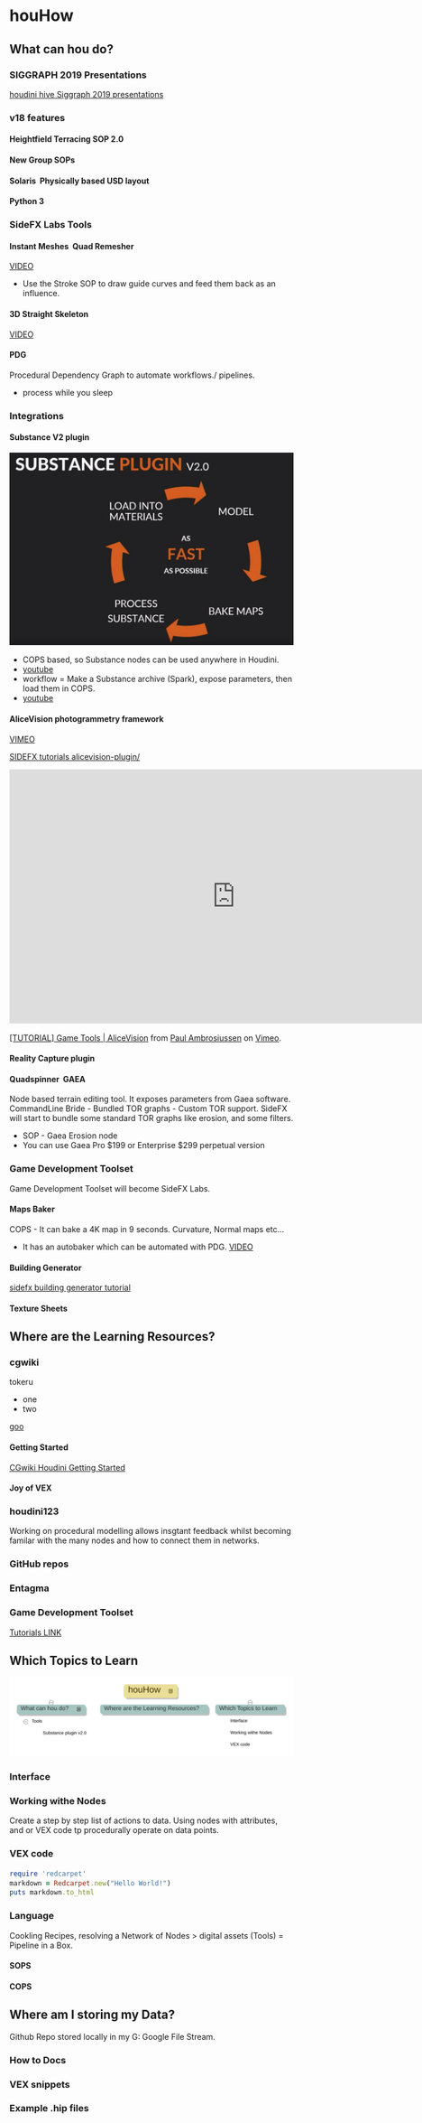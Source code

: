 # houHow

## What can hou do?

### SIGGRAPH 2019 Presentations

[houdini hive Siggraph 2019 presentations](https://www.sidefx.com/community/houdini-hive-sigg2019-presentations/)

### v18 features

#### Heightfield Terracing SOP 2.0

#### New Group SOPs

#### Solaris  Physically based USD layout

#### Python 3

### SideFX Labs Tools

#### Instant Meshes  Quad Remesher

[VIDEO](https://youtu.be/7X-r_XarMLI?t=1512)

- Use the Stroke SOP to draw guide curves and feed them back as an influence.

#### 3D Straight Skeleton

[VIDEO](https://youtu.be/7X-r_XarMLI?t=1637)

#### PDG 

Procedural Dependency Graph to automate workflows./ pipelines.
- process while you sleep

### Integrations

#### Substance V2 plugin

![title](.local/static/2019/10/2/Screenshot_substanvePluginV2.1572982442015.jpg)

- COPS based, so Substance nodes can be used anywhere in Houdini.
- [youtube](https://youtu.be/7X-r_XarMLI?t=1471)
- workflow = Make a Substance archive (Spark), expose parameters, then load them in COPS.
- [youtube](https://youtu.be/7X-r_XarMLI?t=1821)

#### AliceVision photogrammetry framework

[VIMEO](https://vimeo.com/318335199)

[SIDEFX tutorials alicevision-plugin/](https://www.sidefx.com/tutorials/alicevision-plugin/)

<iframe src="https://player.vimeo.com/video/318335199" width="800" height="450" frameborder="0" allow="autoplay; fullscreen" allowfullscreen></iframe>
<p><a href="https://vimeo.com/318335199">[TUTORIAL] Game Tools | AliceVision</a> from <a href="https://vimeo.com/ambrosiussen">Paul Ambrosiussen</a> on <a href="https://vimeo.com">Vimeo</a>.</p>

#### Reality Capture plugin 

#### Quadspinner  GAEA

Node based terrain editing tool. It exposes parameters from Gaea software. CommandLine Bride - Bundled TOR graphs - Custom TOR support. SideFX will start to bundle some standard TOR graphs like erosion, and some filters.

- SOP - Gaea Erosion node
- You can use Gaea Pro $199 or Enterprise $299 perpetual version

### Game Development Toolset

Game Development Toolset will become SideFX Labs.

#### Maps Baker

COPS - It can bake a 4K map in 9 seconds. Curvature, Normal maps etc...

- It has an autobaker which can be automated with PDG. [VIDEO](https://youtu.be/7X-r_XarMLI?t=1947)

#### Building Generator

[sidefx building generator tutorial](https://www.sidefx.com/tutorials/building-generator/)

#### Texture Sheets

## Where are the Learning Resources?

### cgwiki

tokeru

- one
- two

[goo](http://google.com)

#### Getting Started

[CGwiki Houdini Getting Started](http://www.tokeru.com/cgwiki/index.php?title=HoudiniGettingStarted)

#### Joy of VEX

### houdini123

Working on procedural modelling allows insgtant feedback whilst becoming familar with the many nodes and how to connect them in networks.

### GitHub repos

### Entagma

### Game Development Toolset 

[Tutorials LINK](https://www.sidefx.com/tutorials/game-development-toolset-overview/)

## Which Topics to Learn

![title](.local/static/2019/10/2/houHow.1572984338437.svg)

### Interface

### Working withe Nodes

Create a step by step list of actions to data.  Using nodes with attributes, and or VEX code tp procedurally operate on data points.

### VEX code

```ruby
require 'redcarpet'
markdown = Redcarpet.new("Hello World!")
puts markdown.to_html
```

### Language

Cookling Recipes, resolving a Network of Nodes > digital assets (Tools) = Pipeline in a Box.

#### SOPS

#### COPS

## Where am I storing my Data?

Github Repo stored locally in my G: Google File Stream.

### How to Docs

### VEX snippets

### Example .hip files
